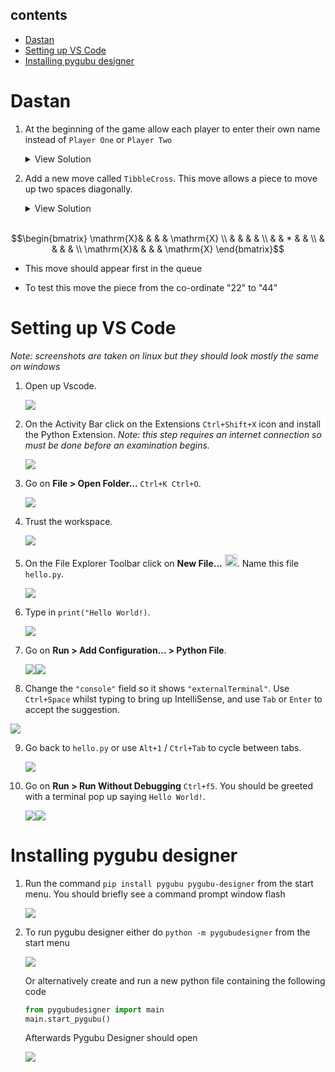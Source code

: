 
## contents

- [Dastan](#dastan)
- [Setting up VS Code](#setting-up-vs-code)
- [Installing pygubu designer](#installing-pygubu-designer)


# Dastan

<!-- Q5 dastan wiki https://en.wikibooks.org/wiki/A-level_Computing/AQA/Paper_1/Skeleton_program/2023#Question_5 -->

1. At the beginning of the game allow each player to enter their own name instead of `Player One` or `Player Two`  
   <details>
	 <summary>View Solution</summary>

	 ```python
	 class Dastan:
	   def __init__(self, R, C, NoOfPieces):
		   self._Board = []
		   self._Players = []
		   self._MoveOptionOffer = []
		   self._Players.append(Player(input("Player One enter name: "), +1))  ##
		   self._Players.append(Player(input("Player Two enter name: "), -1))  ##
		   ...
	 ```
   </details>
2. Add a new move called `TibbleCross`. This move allows a piece to move up two spaces diagonally.
   <details>
	 <summary>View Solution</summary>
   
	```python
	def __CreateMoveOptionOffer(self):
		self._MoveOptionOffer.append("tibblecross")
		self._MoveOptionOffer.append("jazair")
		...

	def __CreateTibbleCrossMoveOption(self, Direction):
		NewMoveOption = MoveOption("tibblecorss")
		NewMove = Move(2 * Direction, 2 * Direction)
		NewMoveOption.AddToPossibleMoves(NewMove)
		NewMove = Move(2 * Direction, -2 * Direction)
		NewMoveOption.AddToPossibleMoves(NewMove)
		NewMove = Move(-2 * Direction, 2 * Direction)
		NewMoveOption.AddToPossibleMoves(NewMove)
		NewMove = Move(-2 * Direction, -2 * Direction)
		NewMoveOption.AddToPossibleMoves(NewMove)
  		return NewMoveOption
	
	def __CreateMoveOption(self, Name, Direction):
		if Name == "tibblecross":
			return self.__CreateTibbleCrossMoveOption(Direction)
		if Name == "chowkidar":
		...

	def __CreateMoveOptions(self):
		self._Players[0].AddToMoveOptionQueue(self.__CreateMoveOption("tibblecross", 1))
		...
		self._Players[1].AddToMoveOptionQueue(self.__CreateMoveOption("tibblecross", -1))
		...
	 ```
   </details><br>

$$\begin{bmatrix}
\mathrm{X}& &   & & \mathrm{X} \\
          & &   & &            \\
          & & * & &            \\
          & &   & &            \\
\mathrm{X}& &   & & \mathrm{X}
\end{bmatrix}$$
  
-  This move should appear first in the queue

-  To test this move the piece from the co-ordinate "22" to "44" 




# Setting up VS Code
*Note: screenshots are taken on linux but they should look mostly the same on windows*

1. Open up Vscode.

   ![](assets/1.png)

2. On the Activity Bar click on the Extensions `Ctrl+Shift+X` icon
   and install the Python Extension. *Note: this step requires an internet connection so must be done before an examination begins.*

   ![](assets/2.png)

3. Go on **File > Open Folder...** `Ctrl+K Ctrl+O`.
   
   ![](assets/3.png)

4. Trust the workspace.
   
   ![](assets/4.png)

5. On the File Explorer Toolbar click on **New File...** <img src="assets/new-file.svg" width="20em"/>. Name this file `hello.py`.
   
   ![](assets/5.png)

6. Type in `print("Hello World!)`.
   
   ![](assets/6.png)

7. Go on **Run > Add Configuration... > Python File**.
   
   ![](assets/7.png)![](assets/8.png)

8.  Change the `"console"` field so it shows `"externalTerminal"`. Use `Ctrl+Space` whilst typing to bring up IntelliSense, and use `Tab` or `Enter` to accept the suggestion.
    
   ![](assets/9.png)

9.  Go back to `hello.py` or use  `Alt+1` / `Ctrl+Tab` to cycle between tabs.

    ![](assets/10.png)

10. Go on **Run > Run Without Debugging** `Ctrl+f5`.
    You should be greeted with a terminal pop up saying `Hello World!`.

    ![](assets/11.png)![](assets/12.png)

# Installing pygubu designer

1. Run the command `pip install pygubu pygubu-designer` from the start menu. You should briefly see a command prompt window flash
   
   ![](assets/pygubu-1.png)
   
2. To run pygubu designer either do `python -m pygubudesigner` from the start menu
   
   ![](assets/pygubu-2.png)

   Or alternatively create and run a new python file containing the following code

   ```python
   from pygubudesigner import main
   main.start_pygubu()
   ```

   Afterwards Pygubu Designer should open

   ![](assets/pygubu-3.png)
